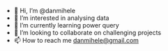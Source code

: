 - 👋 Hi, I’m @danmihele
- 👀 I’m interested in analysing data
- 🌱 I’m currently learning power query
- 💞️ I’m looking to collaborate on challenging projects
- 📫 How to reach me danmihele@gmail.com

<!---
danmihele/danmihele is a ✨ special ✨ repository because its `README.md` (this file) appears on your GitHub profile.
You can click the Preview link to take a look at your changes.
--->

